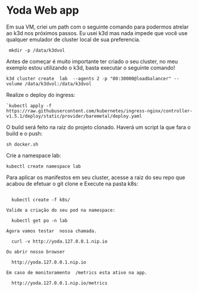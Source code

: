 # Yoda Web app 

Em sua VM, criei um path com o seguinte comando para podermos atrelar ao k3d nos próximos passos.
Eu usei k3d mas nada impede que você use qualquer emulador de cluster local de sua preferencia. 

   

     mkdir -p /data/k3dvol

Antes de começar é muito importante ter criado o seu cluster, no meu exemplo estou utilizando o k3d, basta executar o seguinte comando!

    k3d cluster create  lab  --agents 2 -p "80:30000@loadbalancer" --volume /data/k3dvol:/data/k3dvol

Realize o deploy do ingress:

    `kubectl apply -f https://raw.githubusercontent.com/kubernetes/ingress-nginx/controller-v1.5.1/deploy/static/provider/baremetal/deploy.yaml

O build  será feito  na raiz do projeto clonado. Haverá um script la que fara o build e o push:

    sh docker.sh

Crie a namespace lab:

    kubectl create namespace lab

 
Para aplicar os manifestos em seu cluster, acesse a raiz do seu repo que acabou de efetuar o git clone e Execute na pasta k8s:
  ```

    kubectl create -f k8s/

Valide a criação do seu pod na namespace:

    kubectl get po -n lab 

Agora vamos testar  nossa chamada.

    curl -v http://yoda.127.0.0.1.nip.io

Ou abrir nosso browser

    http://yoda.127.0.0.1.nip.io 

Em caso de monitoramento  /metrics esta ativo na app.

    http://yoda.127.0.0.1.nip.io/metrics